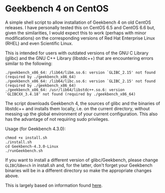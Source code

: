 # Geekbench 4 on CentOS

A simple shell script to allow installation of Geekbench 4 on old CentOS releases. I have personally tested this on CentOS 6.5 and CentOS 6.6 but, given the similarities, I would expect this to work (perhaps with minor modifications) on the corresponding versions of Red Hat Enterprise Linux (RHEL) and even Scientific Linux.

This is intended for users with outdated versions of the GNU C Library (glibc) and the GNU C++ Library (libstdc++) that are encountering errors similar to the following:

```
./geekbench_x86_64: /lib64/libm.so.6: version `GLIBC_2.15' not found (required by ./geekbench_x86_64)
./geekbench_x86_64: /lib64/libc.so.6: version `GLIBC_2.15' not found (required by ./geekbench_x86_64)
./geekbench_x86_64: /usr/lib64/libstdc++.so.6: version `GLIBCXX_3.4.18' not found (required by ./geekbench_x86_64)
```

The script downloads Geekbench 4, the sources of glibc and the binaries of libstdc++ and installs them locally, i.e. on the current directory, without messing up the global environment of your current configuration. This also has the advantage of not requiring sudo privileges.

Usage (for Geekbench 4.3.0):
```
chmod +x install.sh
./install.sh
cd Geekbench-4.3.0-Linux
./runGeekbench.sh
```

If you want to install a different version of glibc/Geekbench, please change `GLIBC`/`GBench` in install.sh and, for the latter, don't forget your Geekbench binaries will be in a different directory so make the appropriate changes above.


This is largely based on information found [here](https://github.com/tensorflow/tensorflow/issues/2924).

